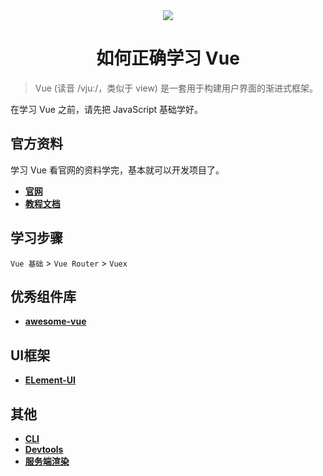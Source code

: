 
<div align="center">
  <img src="https://cn.vuejs.org/images/logo.png" />
</div>
<h1 align="center">如何正确学习 Vue </h1>

> Vue (读音 /vjuː/，类似于 view) 是一套用于构建用户界面的渐进式框架。

在学习 Vue 之前，请先把 JavaScript 基础学好。

## 官方资料

学习 Vue 看官网的资料学完，基本就可以开发项目了。

+ **[官网](https://cn.vuejs.org/)**
+ **[教程文档](https://cn.vuejs.org/v2/guide/)**

## 学习步骤

`Vue 基础` > `Vue Router` > `Vuex`

## 优秀组件库

+ **[awesome-vue](https://github.com/vuejs/awesome-vue)**

## UI框架

+ **[ELement-UI](http://element.eleme.io)**

## 其他

+ **[CLI](https://cli.vuejs.org/zh/)**
+ **[Devtools](https://github.com/vuejs/vue-devtools)**
+ **[服务端渲染](https://ssr.vuejs.org/zh/)**
